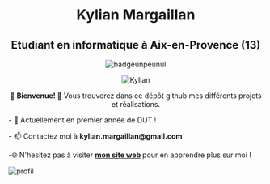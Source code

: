 <h1 align="center"> Kylian Margaillan </h1>
<h2 align="center"> Etudiant en informatique à Aix-en-Provence (13) </h2>
<p align="center"> <img src="https://forthebadge.com/images/badges/it-works-why.svg" alt="badgeunpeunul" /> </p>
 <p align="center"> <img src="https://komarev.com/ghpvc/?username=KylianMargaillan&label=Profile%20views&color=0e75b6&style=flat" alt="Kylian" /> </p>
<p align="center"> 👋 <strong> Bienvenue! </strong>👋 Vous trouverez dans ce dépôt github mes différents projets et réalisations.</p>
<p> - 📖  Actuellement en premier année de DUT ! </p>
 <p> - 📫 Contactez moi à <strong> kylian.margaillan@gmail.com </strong> </p>
 <p> -🌐 N'hesitez pas à visiter <strong><a href="http://kylianmargaillan.alwaysdata.net/">  mon site web</a> </strong> pour en apprendre plus sur moi ! </p>
<img  src="https://github-readme-stats.vercel.app/api?username=KylianMargaillan&show_icons=true&locale=en" alt="profil" /></p>

